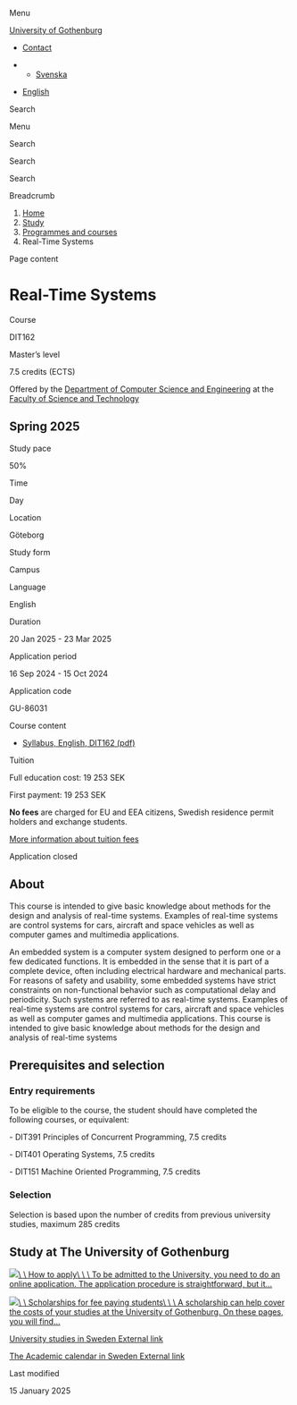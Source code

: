 Menu

[University of Gothenburg](https://www.gu.se/en)

- [Contact](https://www.gu.se/en/contact)

- - [Svenska](https://www.gu.se/studera/hitta-utbildning/realtidssystem-dit162)
- [English](https://www.gu.se/en/study-gothenburg/real-time-systems-dit162)

Search


Menu


Search


Search

Search

Breadcrumb

1. [Home](https://www.gu.se/en)
2. [Study](https://www.gu.se/en/study-in-gothenburg)
3. [Programmes and courses](https://www.gu.se/en/study-in-gothenburg/study-options)
4. Real-Time Systems


Page content

# Real-Time Systems

Course


DIT162


Master’s level



7.5 credits (ECTS)




Offered by the
[Department of Computer Science and Engineering](https://www.gu.se/en/computer-science-engineering)
at the
[Faculty of Science and Technology](https://www.gu.se/en/science-and-technology)

## Spring 2025

Study pace


50%

Time


Day

Location


Göteborg

Study form


Campus

Language


English

Duration


20 Jan 2025
\- 23 Mar 2025

Application period


16 Sep 2024
\- 15 Oct 2024

Application code


GU-86031

Course content


- [Syllabus, English, DIT162 (pdf)](https://kursplaner.gu.se/pdf/kurs/en/DIT162)


Tuition


Full education cost: 19 253 SEK

First payment: 19 253 SEK

**No fees** are charged for EU and EEA citizens, Swedish residence permit holders and exchange students.

[More information about tuition fees](https://www.gu.se/en/study-in-gothenburg/apply/tuition-fees)

Application closed


## About

This course is intended to give basic knowledge about methods for the design and analysis of real-time systems. Examples of real-time systems are control systems for cars, aircraft and space vehicles as well as computer games and multimedia applications.

An embedded system is a computer system designed to perform one or a few dedicated functions. It is embedded in the sense that it is part of a complete device, often including electrical hardware and mechanical parts. For reasons of safety and usability, some embedded systems have strict constraints on non-functional behavior such as computational delay and periodicity. Such systems are referred to as real-time systems. Examples of real-time systems are control systems for cars, aircraft and space vehicles as well as computer games and multimedia applications. This course is intended to give basic knowledge about methods for the design and analysis of real-time systems

## Prerequisites and selection

### Entry requirements

To be eligible to the course, the student should have completed the following courses, or equivalent:

\- DIT391 Principles of Concurrent Programming, 7.5 credits

\- DIT401 Operating Systems, 7.5 credits

\- DIT151 Machine Oriented Programming, 7.5 credits

### Selection

Selection is based upon the number of credits from previous university studies, maximum 285 credits

## Study at The University of Gothenburg

[![](https://www.gu.se/sites/default/files/dynamic-image/dynamic_image_2188_218/public/2020-03/cytonn-photography-ZJEKICY5EXY-unsplash.jpg?media_id=2553&width=1904&height=208)\\
\\
How to apply\\
\\
\\
To be admitted to the University, you need to do an online application. The application procedure is straightforward, but it…](https://www.gu.se/en/study-in-gothenburg/apply)

[![](https://www.gu.se/sites/default/files/dynamic-image/dynamic_image_2188_218/public/2024-01/GU-7.jpg?media_id=95188&width=1904&height=208)\\
\\
Scholarships for fee paying students\\
\\
\\
A scholarship can help cover the costs of your studies at the University of Gothenburg. On these pages, you will find…](https://www.gu.se/en/study-in-gothenburg/apply/scholarships-for-fee-paying-students)

[University studies in Sweden External link](https://www.gu.se/en/study-in-gothenburg/before-you-arrive/university-studies-in-sweden "External link")

[The Academic calendar in Sweden External link](https://www.gu.se/en/study-in-gothenburg/when-you-are-here/academic-calendar "External link")

Last modified


15 January 2025